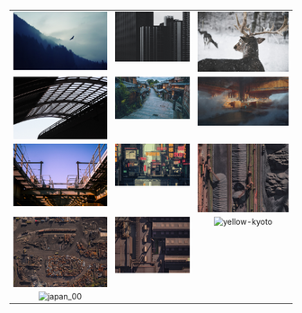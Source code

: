 <table>
  <tr>
    <td align="center" valign="top"><img src="eagle.jpg" alt="eagle" width="300"/></td>
    <td align="center" valign="top"><img src="buildings.jpg" alt="buildings" width="300"/></td>
    <td align="center" valign="top"><img src="pexels-schneewolf-735987.jpg" alt="pexels-schneewolf-735987" width="300"/></td>
  </tr>
  <tr>
    <td align="center" valign="top"><img src="roog-bg.jpg" alt="roog-bg" width="300"/></td>
    <td align="center" valign="top"><img src="zen-street.jpg" alt="zen-street" width="300"/></td>
    <td align="center" valign="top"><img src="cloud-temple.jpg" alt="cloud-temple" width="300"/></td>
  </tr>
  <tr>
    <td align="center" valign="top"><img src="metal-purple-bridge.jpg" alt="metal-purple-bridge" width="300"/></td>
    <td align="center" valign="top"><img src="sushi.jpg" alt="sushi" width="300"/></td>
    <td align="center" valign="top"><img src="ind_02.jpg" alt="ind_02" width="300"/></td>
  </tr>
  <tr>
    <td align="center" valign="top"><img src="ind_01.jpg" alt="ind_01" width="300"/></td>
    <td align="center" valign="top"><img src="ind_03.jpg" alt="ind_03" width="300"/></td>
    <td align="center" valign="top"><img src="yellow-kyoto.jpg" alt="yellow-kyoto" width="300"/></td>
  </tr>
  <tr>
    <td align="center" valign="top"><img src="japan_00.jpg" alt="japan_00" width="300"/></td>
    <td></td>
    <td></td>
  </tr>
</table>
